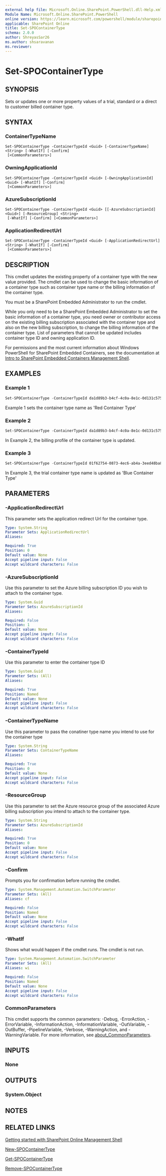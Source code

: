 ```yaml
---
external help file: Microsoft.Online.SharePoint.PowerShell.dll-Help.xml
Module Name: Microsoft.Online.SharePoint.PowerShell
online version: https://learn.microsoft.com/powershell/module/sharepoint-online/set-spocontainertype
applicable: SharePoint Online
title: Set-SPOContainerType
schema: 2.0.0
author: ShreyasSar26
ms.author: shsaravanan
ms.reviewer:
---
```


# Set-SPOContainerType

## SYNOPSIS

Sets or updates one or more property values of a trial, standard or a direct to customer billed container type.

## SYNTAX

### ContainerTypeName

```
Set-SPOContainerType -ContainerTypeId <Guid> [-ContainerTypeName] <String> [-WhatIf] [-Confirm]
 [<CommonParameters>]
```

### OwningApplicationId

```
Set-SPOContainerType -ContainerTypeId <Guid> [-OwningApplicationId] <Guid> [-WhatIf] [-Confirm]
 [<CommonParameters>]
```

### AzureSubscriptionId

```
Set-SPOContainerType -ContainerTypeId <Guid> [[-AzureSubscriptionId] <Guid>] [-ResourceGroup] <String>
 [-WhatIf] [-Confirm] [<CommonParameters>]
```

### ApplicationRedirectUrl

```
Set-SPOContainerType -ContainerTypeId <Guid> [-ApplicationRedirectUrl] <String> [-WhatIf] [-Confirm]
 [<CommonParameters>]
```

## DESCRIPTION

This cmdlet updates the existing property of a container type with the new value provided. The cmdlet can be used to change the basic information of a container type such as container type name or the billing information of the container type.

You must be a SharePoint Embedded Administrator to run the cmdlet.

While you only need to be a SharePoint Embedded Administrator to set the basic information of a container type, you need owner or contributor access on the existing billing subscription associated with the container type and also on the new billing subscription, to change the billing information of the container type. List of parameters that cannot be updated includes container type ID and owning application ID.

For permissions and the most current information about Windows PowerShell for SharePoint Embedded Containers, see the documentation at [Intro to SharePoint Embedded Containers Management Shell](/powershell/sharepoint/sharepoint-online/introduction-sharepoint-online-management-shell).

## EXAMPLES

### Example 1

```powershell
Set-SPOContainerType -ContainerTypeId da1d89b3-b4cf-4c0a-8e1c-0d131c57544f -OwningApplicationId 12a9d93c-18d7-46a0-b43e-28d20addd56a - ContainerTypeName 'Red Container Type'
```

Example 1 sets the container type name as 'Red Container Type'

### Example 2

```powershell
Set-SPOContainerType -ContainerTypeId da1d89b3-b4cf-4c0a-8e1c-0d131c57544f –Azure Subscription 12a9d93c-18d7-46a0-b43e-28d20addd56a -ResourceGroup RG200
```

In Example 2, the billing profile of the container type is updated.

### Example 3

```powershell
Set-SPOContainerType -ContainerTypeId 01f62754-0873-4ec6-ab4a-3eed48ba8be7 -OwningApplicationId 994b9586-253e-4a77-b51 - ContainerTypeName 'Blue Container Type'
```

In Example 3, the trial container type name is updated as 'Blue Container Type'

## PARAMETERS

### -ApplicationRedirectUrl

This parameter sets the application redirect Url for the container type.

```yaml
Type: System.String
Parameter Sets: ApplicationRedirectUrl
Aliases:

Required: True
Position: 0
Default value: None
Accept pipeline input: False
Accept wildcard characters: False
```

### -AzureSubscriptionId

Use this parameter to set the Azure billing subscription ID you wish to attach to the container type.

```yaml
Type: System.Guid
Parameter Sets: AzureSubscriptionId
Aliases:

Required: False
Position: 1
Default value: None
Accept pipeline input: False
Accept wildcard characters: False
```

### -ContainerTypeId

Use this parameter to enter the container type ID

```yaml
Type: System.Guid
Parameter Sets: (All)
Aliases:

Required: True
Position: Named
Default value: None
Accept pipeline input: False
Accept wildcard characters: False
```

### -ContainerTypeName

Use this parameter to pass the conatiner type name you intend to use for the container type

```yaml
Type: System.String
Parameter Sets: ContainerTypeName
Aliases:

Required: True
Position: 0
Default value: None
Accept pipeline input: False
Accept wildcard characters: False
```

### -ResourceGroup

Use this parameter to set the Azure resource group of the associated Azure billing subscription you intend to attach to the container type.

```yaml
Type: System.String
Parameter Sets: AzureSubscriptionId
Aliases:

Required: True
Position: 0
Default value: None
Accept pipeline input: False
Accept wildcard characters: False
```

### -Confirm

Prompts you for confirmation before running the cmdlet.

```yaml
Type: System.Management.Automation.SwitchParameter
Parameter Sets: (All)
Aliases: cf

Required: False
Position: Named
Default value: None
Accept pipeline input: False
Accept wildcard characters: False
```

### -WhatIf

Shows what would happen if the cmdlet runs.
The cmdlet is not run.

```yaml
Type: System.Management.Automation.SwitchParameter
Parameter Sets: (All)
Aliases: wi

Required: False
Position: Named
Default value: None
Accept pipeline input: False
Accept wildcard characters: False
```

### CommonParameters

This cmdlet supports the common parameters: -Debug, -ErrorAction, -ErrorVariable, -InformationAction, -InformationVariable, -OutVariable, -OutBuffer, -PipelineVariable, -Verbose, -WarningAction, and -WarningVariable. For more information, see [about_CommonParameters](https://go.microsoft.com/fwlink/?LinkID=113216).

## INPUTS

### None

## OUTPUTS

### System.Object

## NOTES

## RELATED LINKS

[Getting started with SharePoint Online Management Shell](/powershell/sharepoint/sharepoint-online/connect-sharepoint-online)

[New-SPOContainerType](./New-SPOContainerType.md)

[Get-SPOContainerType](./Get-SPOContainerType.md)

[Remove-SPOContainerType](./Remove-SPOContainerType.md)
